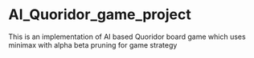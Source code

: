 # AI_Quoridor_game_project
This is an implementation of AI based Quoridor board game which uses minimax with alpha beta pruning for game strategy
